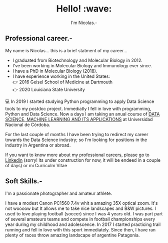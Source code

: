 <h1 align='center'> Hello! :wave:</h1>
<p align='center'>
I'm Nicolas.-
</p>



Professional career.- 
---
My name is Nicolas... this is a brief statment of my career...

* I graduated from Biotechnology and Molecular Biology in 2012.
* I've been working in Molecular Biology and Immunology ever since.
* I have a PhD in Molecular Biology (2018).
* I have experience working in the United States:\
     :point_right: 2016 Geisel School of Medicine at Dartmouth\
     :point_right: 2020 Louisiana State University
  
:computer: In 2019 I started studying Python programming to apply Data Science tools to my postdoc project. Immediatly I fell in love with programming, Python and Data Science. Now a days I am taking an anual course of [DATA SCIENCE, MACHINE LEARNING AND ITS APPLICATIONS](https://diplodatos.famaf.unc.edu.ar/) at Universidad Nacional de Córdoba.

For the last couple of months I have been trying to redirect my career towards the Data Science industry; so I'm looking for positions in the industry in Argentina or abroad.

If you want to know more about my professional careers, please go to [Linkedin](www.linkedin.com/in/nicolas-ambrosis) (sorry! its under construction for now, it will be endeed in a couple of days) or mi Curriculm Vitae

Soft Skills.-
---
I'm a passionate photographer and amateur athlete.

I have a modest Canon PC1560 7.4v whit a amazing 35X optical zoom. It's not woooow but It allows me to take nice landscapes and B&W pictures. 
I used to love playing football (soccer) since I was 4 years old. I was part part of several amateurs teams and compete in football championships every year during my childhood and adolescence.
In 2017 I started practicing trail running and fell in love with this sport immediately. Since then, I have ran plenty of races throw amazing landscape of argentine Patagonia.  
